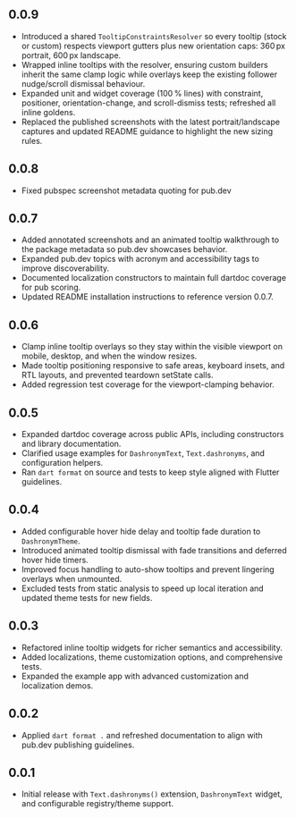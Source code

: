 ## 0.0.9

- Introduced a shared `TooltipConstraintsResolver` so every tooltip (stock or custom) respects viewport gutters plus new orientation caps: 360 px portrait, 600 px landscape.
- Wrapped inline tooltips with the resolver, ensuring custom builders inherit the same clamp logic while overlays keep the existing follower nudge/scroll dismissal behaviour.
- Expanded unit and widget coverage (100 % lines) with constraint, positioner, orientation-change, and scroll-dismiss tests; refreshed all inline goldens.
- Replaced the published screenshots with the latest portrait/landscape captures and updated README guidance to highlight the new sizing rules.

## 0.0.8

- Fixed pubspec screenshot metadata quoting for pub.dev

## 0.0.7

- Added annotated screenshots and an animated tooltip walkthrough to the package metadata so pub.dev showcases behavior.
- Expanded pub.dev topics with acronym and accessibility tags to improve discoverability.
- Documented localization constructors to maintain full dartdoc coverage for pub scoring.
- Updated README installation instructions to reference version 0.0.7.

## 0.0.6

- Clamp inline tooltip overlays so they stay within the visible viewport on mobile, desktop, and when the window resizes.
- Made tooltip positioning responsive to safe areas, keyboard insets, and RTL layouts, and prevented teardown setState calls.
- Added regression test coverage for the viewport-clamping behavior.

## 0.0.5

- Expanded dartdoc coverage across public APIs, including constructors and library documentation.
- Clarified usage examples for `DashronymText`, `Text.dashronyms`, and configuration helpers.
- Ran `dart format` on source and tests to keep style aligned with Flutter guidelines.

## 0.0.4

- Added configurable hover hide delay and tooltip fade duration to `DashronymTheme`.
- Introduced animated tooltip dismissal with fade transitions and deferred hover hide timers.
- Improved focus handling to auto-show tooltips and prevent lingering overlays when unmounted.
- Excluded tests from static analysis to speed up local iteration and updated theme tests for new fields.

## 0.0.3

- Refactored inline tooltip widgets for richer semantics and accessibility.
- Added localizations, theme customization options, and comprehensive tests.
- Expanded the example app with advanced customization and localization demos.

## 0.0.2

- Applied `dart format .` and refreshed documentation to align with pub.dev publishing guidelines.

## 0.0.1

- Initial release with `Text.dashronyms()` extension, `DashronymText` widget, and configurable registry/theme support.
